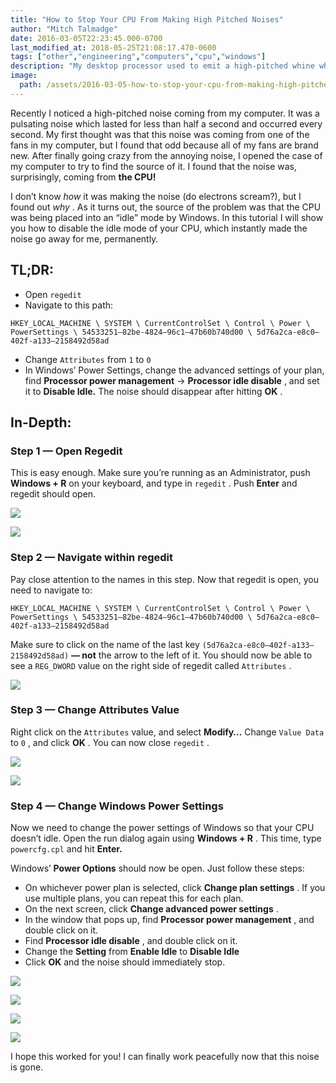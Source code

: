 ```yaml
---
title: "How to Stop Your CPU From Making High Pitched Noises"
author: "Mitch Talmadge"
date: 2016-03-05T22:23:45.000-0700
last_modified_at: 2018-05-25T21:08:17.470-0600
tags: ["other","engineering","computers","cpu","windows"]
description: "My desktop processor used to emit a high-pitched whine when it crunched numbers. I finally had enough!"
image:
  path: /assets/2016-03-05-how-to-stop-your-cpu-from-making-high-pitched-noises/1*JKs0C40koWvK1Ryqdc_QKA.png
---
```


Recently I noticed a high-pitched noise coming from my computer. It was a pulsating noise which lasted for less than half a second and occurred every second. My first thought was that this noise was coming from one of the fans in my computer, but I found that odd because all of my fans are brand new. After finally going crazy from the annoying noise, I opened the case of my computer to try to find the source of it. I found that the noise was, surprisingly, coming from **the CPU!**

I don’t know _how_ it was making the noise (do electrons scream?), but I found out _why_ . As it turns out, the source of the problem was that the CPU was being placed into an “idle” mode by Windows. In this tutorial I will show you how to disable the idle mode of your CPU, which instantly made the noise go away for me, permanently.
## TL;DR:
- Open `regedit`
- Navigate to this path:

```
HKEY_LOCAL_MACHINE \ SYSTEM \ CurrentControlSet \ Control \ Power \ PowerSettings \ 54533251–82be-4824–96c1–47b60b740d00 \ 5d76a2ca-e8c0–402f-a133–2158492d58ad
```
- Change `Attributes` from `1` to `0`
- In Windows’ Power Settings, change the advanced settings of your plan, find **Processor power management** -> **Processor idle disable** , and set it to **Disable Idle.** The noise should disappear after hitting **OK** .

## In-Depth:
### Step 1 — Open Regedit

This is easy enough. Make sure you’re running as an Administrator, push **Windows + R** on your keyboard, and type in `regedit` . Push **Enter** and regedit should open.

![](/assets/images/2016-03-05-how-to-stop-your-cpu-from-making-high-pitched-noises/1*s8anuoCIOdpxOSDg4OOnHw.png)

![](/assets/images/2016-03-05-how-to-stop-your-cpu-from-making-high-pitched-noises/1*npEsYpszwQLVoxq8nfX55A.png)

### Step 2 — Navigate within regedit

Pay close attention to the names in this step. Now that regedit is open, you need to navigate to:
```
HKEY_LOCAL_MACHINE \ SYSTEM \ CurrentControlSet \ Control \ Power \ PowerSettings \ 54533251–82be-4824–96c1–47b60b740d00 \ 5d76a2ca-e8c0–402f-a133–2158492d58ad
```

Make sure to click on the name of the last key `(5d76a2ca-e8c0–402f-a133–2158492d58ad)` **— not** the arrow to the left of it. You should now be able to see a `REG_DWORD` value on the right side of regedit called `Attributes` .

![](/assets/images/2016-03-05-how-to-stop-your-cpu-from-making-high-pitched-noises/1*EDQrwBy8rkiI3jIN5abu8w.png)

### Step 3 — Change Attributes Value

Right click on the `Attributes` value, and select **Modify…** Change `Value Data` to `0` , and click **OK** . You can now close `regedit` .

![](/assets/images/2016-03-05-how-to-stop-your-cpu-from-making-high-pitched-noises/1*wkYzqTvl2-pzBeMAUKxjVw.png)

![](/assets/images/2016-03-05-how-to-stop-your-cpu-from-making-high-pitched-noises/1*670b4IwuzhEQ76rrVear6g.png)

### Step 4 — Change Windows Power Settings

Now we need to change the power settings of Windows so that your CPU doesn’t idle. Open the run dialog again using **Windows + R** . This time, type `powercfg.cpl` and hit **Enter.**

Windows’ **Power Options** should now be open. Just follow these steps:
- On whichever power plan is selected, click **Change plan settings** . If you use multiple plans, you can repeat this for each plan.
- On the next screen, click **Change advanced power settings** .
- In the window that pops up, find **Processor power management** , and double click on it.
- Find **Processor idle disable** , and double click on it.
- Change the **Setting** from **Enable Idle** to **Disable Idle**
- Click **OK** and the noise should immediately stop.

![](/assets/images/2016-03-05-how-to-stop-your-cpu-from-making-high-pitched-noises/1*En1vJrfYcuh8didCnLfGBw.png)

![](/assets/images/2016-03-05-how-to-stop-your-cpu-from-making-high-pitched-noises/1*EdIiMc3TgvzyGllpeW8YVg.png)

![](/assets/images/2016-03-05-how-to-stop-your-cpu-from-making-high-pitched-noises/1*k_RStOGDIzmtrhwy7omQTg.png)

![](/assets/images/2016-03-05-how-to-stop-your-cpu-from-making-high-pitched-noises/1*JKs0C40koWvK1Ryqdc_QKA.png)

I hope this worked for you! I can finally work peacefully now that this noise is gone.

